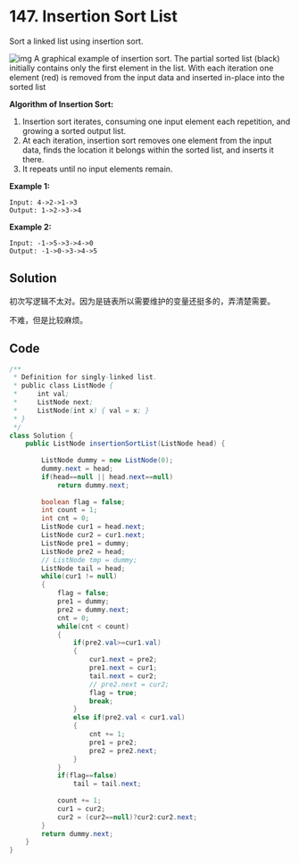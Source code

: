 #  147. Insertion Sort List

Sort a linked list using insertion sort.



![img](https://upload.wikimedia.org/wikipedia/commons/0/0f/Insertion-sort-example-300px.gif)
A graphical example of insertion sort. The partial sorted list (black) initially contains only the first element in the list.
With each iteration one element (red) is removed from the input data and inserted in-place into the sorted list
 



**Algorithm of Insertion Sort:**

1. Insertion sort iterates, consuming one input element each repetition, and growing a sorted output list.
2. At each iteration, insertion sort removes one element from the input data, finds the location it belongs within the sorted list, and inserts it there.
3. It repeats until no input elements remain.


**Example 1:**

```
Input: 4->2->1->3
Output: 1->2->3->4
```

**Example 2:**

```
Input: -1->5->3->4->0
Output: -1->0->3->4->5
```



## Solution

初次写逻辑不太对。因为是链表所以需要维护的变量还挺多的，弄清楚需要。

不难，但是比较麻烦。





## Code

```java
/**
 * Definition for singly-linked list.
 * public class ListNode {
 *     int val;
 *     ListNode next;
 *     ListNode(int x) { val = x; }
 * }
 */
class Solution {
    public ListNode insertionSortList(ListNode head) {
        
        ListNode dummy = new ListNode(0);
        dummy.next = head;
        if(head==null || head.next==null)
            return dummy.next;
        
        boolean flag = false;
        int count = 1;
        int cnt = 0;
        ListNode cur1 = head.next;
        ListNode cur2 = cur1.next;
        ListNode pre1 = dummy;
        ListNode pre2 = head;
        // ListNode tmp = dummy;    
        ListNode tail = head;
        while(cur1 != null)
        {
            flag = false;
            pre1 = dummy;
            pre2 = dummy.next;
            cnt = 0;
            while(cnt < count)
            {
                if(pre2.val>=cur1.val)
                {
                    cur1.next = pre2;
                    pre1.next = cur1;
                    tail.next = cur2;
                    // pre2.next = cur2;
                    flag = true;
                    break;
                }
                else if(pre2.val < cur1.val)
                {
                    cnt += 1;
                    pre1 = pre2;
                    pre2 = pre2.next;
                }
            }
            if(flag==false)
                tail = tail.next;
            
            count += 1;
            cur1 = cur2;
            cur2 = (cur2==null)?cur2:cur2.next;
        }
        return dummy.next;
    }
}
```

